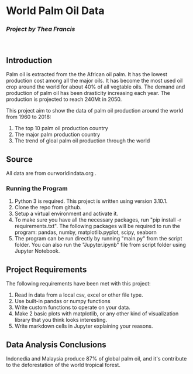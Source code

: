# **World Palm Oil Data**
### *Project by Thea Francis*
<br/>

## Introduction

Palm oil is extracted from the the African oil palm. It has the lowest production cost among all the major oils. It has become the most used oil crop around the world for about 40% of all vegtable oils. The demand and production of palm oil has been drasticity increasing each year. The production is projected to reach 240Mt in 2050.


This project aim to show the data of palm oil production around the world from 1960 to 2018:

 1. The top 10 palm oil production country
 2. The major palm production country
 3. The trend of gloal palm oil production through the world
 

## Source
All data are from ourworldindata.org .


### Running the Program
1. Python 3 is required. This project is written using version 3.10.1.
2. Clone the repo from github.
3. Setup a virtual environment and activate it.
4. To make sure you have all the necessary packages, run "pip install -r requirements.txt". The following packages will be required to run the program: 
        pandas, 
        numby, 
        matplotlib.pyplot, 
        scipy,
        seaborn
5. The program can be run directly by running "main.py" from the script folder. 
    You can also run the "Jupyter.ipynb" file from script folder using Jupyter Notebook.


## Project Requirements

The following requirements have been met with this project:
1. Read in data from a local csv, excel or other file type.
2. Use built-in pandas or numpy functions
3. Write custom functions to operate on your data.
4. Make 2 basic plots with matplotlib, or any other kind of visualization library that you think looks interesting.
5. Write markdown cells in Jupyter explaining your reasons.


## Data Analysis Conclusions
Indonedia and Malaysia produce 87% of global palm oil, and it's contribute to the deforestation of the world tropical forest.

